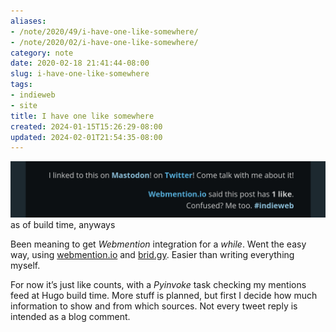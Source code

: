 ```yaml
---
aliases:
- /note/2020/49/i-have-one-like-somewhere/
- /note/2020/02/i-have-one-like-somewhere/
category: note
date: 2020-02-18 21:41:44-08:00
slug: i-have-one-like-somewhere
tags:
- indieweb
- site
title: I have one like somewhere
created: 2024-01-15T15:26:29-08:00
updated: 2024-02-01T21:54:35-08:00
---
```


![attachments/img/2020/cover-2020-02-18.png](../../../attachments/img/2020/cover-2020-02-18.png)
as of build time, anyways

Been meaning to get *Webmention* integration for a *while*. Went the easy way, using [webmention.io](https://webmention.io) and [brid.gy](https://brid.gy). Easier than writing everything myself.

For now it’s just like counts, with a *Pyinvoke* task checking my mentions feed at Hugo build time. More stuff is planned, but first I decide how much information to show and from which sources. Not every tweet reply is intended as a blog comment.
